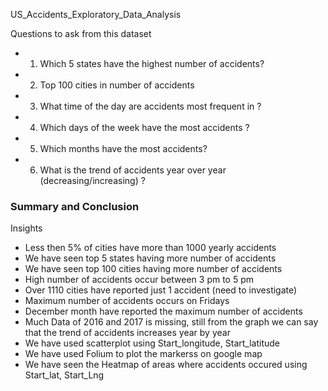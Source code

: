 US_Accidents_Exploratory_Data_Analysis


Questions to ask from this dataset
- 1) Which 5 states have the highest number of accidents?
- 2) Top 100 cities in number of accidents
- 3) What time of the day are accidents most frequent in ?
- 4) Which days of the week have the most accidents ?
- 5) Which months have the most accidents?
- 6) What is the trend of accidents year over year (decreasing/increasing) ?



### Summary and Conclusion
Insights
- Less then 5% of cities have more than 1000 yearly accidents
- We have seen top 5 states having more number of accidents
- We have seen top 100 cities having more number of accidents
- High number  of accidents occur between 3 pm to 5 pm
- Over 1110 cities have reported just 1 accident (need to investigate)
- Maximum number of accidents occurs on Fridays
- December month have reported the maximum number of accidents
- Much Data of 2016 and 2017 is missing, still from the graph we can say that the trend of accidents increases year by year
- We have used scatterplot using Start_longitude, Start_latitude
- We have used Folium to plot the markerss on google map
- We have seen the Heatmap  of areas where accidents occured using Start_lat, Start_Lng
